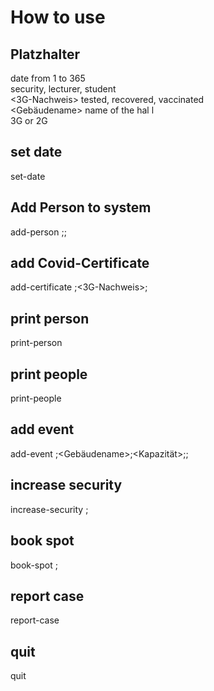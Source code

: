 # How to use

## Platzhalter
<Datum> date from 1 to 365 <br>
<Rolle> security, lecturer, student <br>
<3G-Nachweis> tested, recovered, vaccinated <br>
<Gebäudename> name of the hal l<br>
<Verordnung> 3G or 2G <br>
## set date
set-date <Datum>

## Add Person to system
add-person <Rolle>;<Vorname>;<Nachname>

## add Covid-Certificate
add-certificate <Personen-Id>;<3G-Nachweis>;<Datum>

## print person
print-person <Personen-Id>

## print people
print-people <Rolle>

## add event
add-event <Personen-Id>;<Gebäudename>;<Kapazität>;<Verordnung>;<Datum>

## increase security
increase-security <Event-Id>;<Personen-Id>

## book spot
book-spot <Event-Id>;<Personen-Id>

## report case
report-case <PersonId>

## quit
quit
